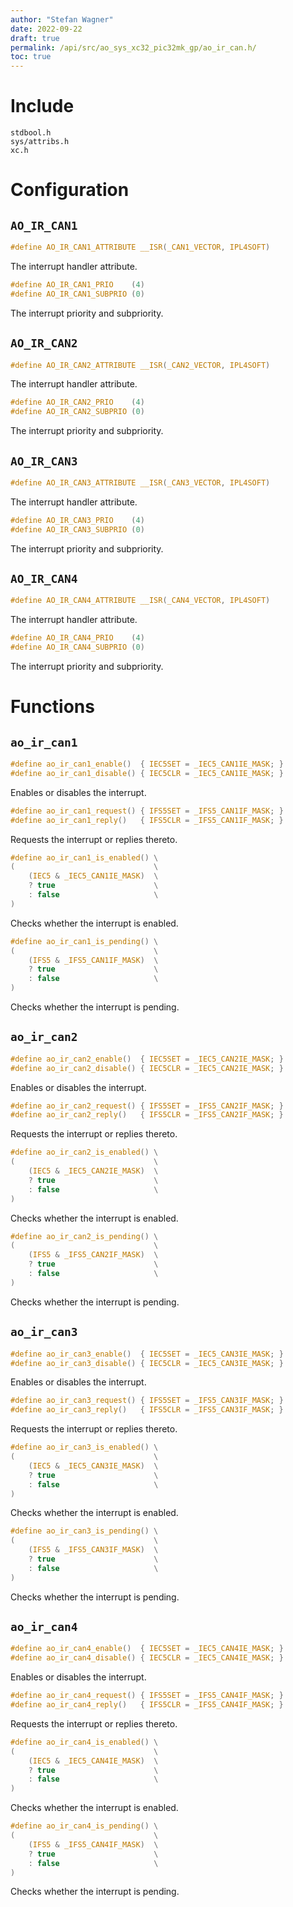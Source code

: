 ```yaml
---
author: "Stefan Wagner"
date: 2022-09-22
draft: true
permalink: /api/src/ao_sys_xc32_pic32mk_gp/ao_ir_can.h/
toc: true
---
```


# Include

`stdbool.h` <br/>
`sys/attribs.h` <br/>
`xc.h`

# Configuration

## `AO_IR_CAN1`

```c
#define AO_IR_CAN1_ATTRIBUTE __ISR(_CAN1_VECTOR, IPL4SOFT)
```

The interrupt handler attribute.

```c
#define AO_IR_CAN1_PRIO    (4)
#define AO_IR_CAN1_SUBPRIO (0)
```

The interrupt priority and subpriority.

## `AO_IR_CAN2`

```c
#define AO_IR_CAN2_ATTRIBUTE __ISR(_CAN2_VECTOR, IPL4SOFT)
```

The interrupt handler attribute.

```c
#define AO_IR_CAN2_PRIO    (4)
#define AO_IR_CAN2_SUBPRIO (0)
```

The interrupt priority and subpriority.

## `AO_IR_CAN3`

```c
#define AO_IR_CAN3_ATTRIBUTE __ISR(_CAN3_VECTOR, IPL4SOFT)
```

The interrupt handler attribute.

```c
#define AO_IR_CAN3_PRIO    (4)
#define AO_IR_CAN3_SUBPRIO (0)
```

The interrupt priority and subpriority.

## `AO_IR_CAN4`

```c
#define AO_IR_CAN4_ATTRIBUTE __ISR(_CAN4_VECTOR, IPL4SOFT)
```

The interrupt handler attribute.

```c
#define AO_IR_CAN4_PRIO    (4)
#define AO_IR_CAN4_SUBPRIO (0)
```

The interrupt priority and subpriority.

# Functions

## `ao_ir_can1`

```c
#define ao_ir_can1_enable()  { IEC5SET = _IEC5_CAN1IE_MASK; }
#define ao_ir_can1_disable() { IEC5CLR = _IEC5_CAN1IE_MASK; }
```

Enables or disables the interrupt.

```c
#define ao_ir_can1_request() { IFS5SET = _IFS5_CAN1IF_MASK; }
#define ao_ir_can1_reply()   { IFS5CLR = _IFS5_CAN1IF_MASK; }
```

Requests the interrupt or replies thereto.

```c
#define ao_ir_can1_is_enabled() \
(                               \
    (IEC5 & _IEC5_CAN1IE_MASK)  \
    ? true                      \
    : false                     \
)
```

Checks whether the interrupt is enabled.

```c
#define ao_ir_can1_is_pending() \
(                               \
    (IFS5 & _IFS5_CAN1IF_MASK)  \
    ? true                      \
    : false                     \
)
```

Checks whether the interrupt is pending.

## `ao_ir_can2`

```c
#define ao_ir_can2_enable()  { IEC5SET = _IEC5_CAN2IE_MASK; }
#define ao_ir_can2_disable() { IEC5CLR = _IEC5_CAN2IE_MASK; }
```

Enables or disables the interrupt.

```c
#define ao_ir_can2_request() { IFS5SET = _IFS5_CAN2IF_MASK; }
#define ao_ir_can2_reply()   { IFS5CLR = _IFS5_CAN2IF_MASK; }
```

Requests the interrupt or replies thereto.

```c
#define ao_ir_can2_is_enabled() \
(                               \
    (IEC5 & _IEC5_CAN2IE_MASK)  \
    ? true                      \
    : false                     \
)
```

Checks whether the interrupt is enabled.

```c
#define ao_ir_can2_is_pending() \
(                               \
    (IFS5 & _IFS5_CAN2IF_MASK)  \
    ? true                      \
    : false                     \
)
```

Checks whether the interrupt is pending.

## `ao_ir_can3`

```c
#define ao_ir_can3_enable()  { IEC5SET = _IEC5_CAN3IE_MASK; }
#define ao_ir_can3_disable() { IEC5CLR = _IEC5_CAN3IE_MASK; }
```

Enables or disables the interrupt.

```c
#define ao_ir_can3_request() { IFS5SET = _IFS5_CAN3IF_MASK; }
#define ao_ir_can3_reply()   { IFS5CLR = _IFS5_CAN3IF_MASK; }
```

Requests the interrupt or replies thereto.

```c
#define ao_ir_can3_is_enabled() \
(                               \
    (IEC5 & _IEC5_CAN3IE_MASK)  \
    ? true                      \
    : false                     \
)
```

Checks whether the interrupt is enabled.

```c
#define ao_ir_can3_is_pending() \
(                               \
    (IFS5 & _IFS5_CAN3IF_MASK)  \
    ? true                      \
    : false                     \
)
```

Checks whether the interrupt is pending.

## `ao_ir_can4`

```c
#define ao_ir_can4_enable()  { IEC5SET = _IEC5_CAN4IE_MASK; }
#define ao_ir_can4_disable() { IEC5CLR = _IEC5_CAN4IE_MASK; }
```

Enables or disables the interrupt.

```c
#define ao_ir_can4_request() { IFS5SET = _IFS5_CAN4IF_MASK; }
#define ao_ir_can4_reply()   { IFS5CLR = _IFS5_CAN4IF_MASK; }
```

Requests the interrupt or replies thereto.

```c
#define ao_ir_can4_is_enabled() \
(                               \
    (IEC5 & _IEC5_CAN4IE_MASK)  \
    ? true                      \
    : false                     \
)
```

Checks whether the interrupt is enabled.

```c
#define ao_ir_can4_is_pending() \
(                               \
    (IFS5 & _IFS5_CAN4IF_MASK)  \
    ? true                      \
    : false                     \
)
```

Checks whether the interrupt is pending.

